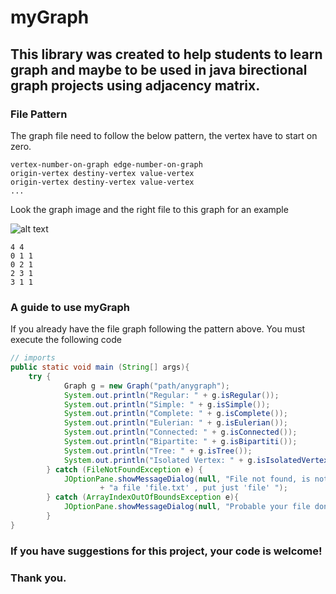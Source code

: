 # myGraph
## This library was created to help students to learn graph and maybe to be used in java birectional graph projects using adjacency matrix.


### File Pattern

The graph file need to follow the below pattern, the vertex have to start on zero.

```
vertex-number-on-graph edge-number-on-graph
origin-vertex destiny-vertex value-vertex
origin-vertex destiny-vertex value-vertex
...
```

Look the graph image and the right file to this graph for an example

![alt text](https://github.com/mateusduraes/myGraph/blob/master/src/myGraph/graph.png)

```
4 4
0 1 1
0 2 1
2 3 1
3 1 1
```

### A guide to use myGraph

If you already have the file graph following the pattern above. You must execute the following code
```java
// imports
public static void main (String[] args){
	try {
			Graph g = new Graph("path/anygraph");
			System.out.println("Regular: " + g.isRegular());
			System.out.println("Simple: " + g.isSimple());
			System.out.println("Complete: " + g.isComplete());
			System.out.println("Eulerian: " + g.isEulerian());
			System.out.println("Connected: " + g.isConnected());
			System.out.println("Bipartite: " + g.isBipartiti());
			System.out.println("Tree: " + g.isTree());
			System.out.println("Isolated Vertex: " + g.isIsolatedVertex());
		} catch (FileNotFoundException e) {
			JOptionPane.showMessageDialog(null, "File not found, is not necessary to put the file extension, if you have"
					+ "a file 'file.txt' , put just 'file' ");
		} catch (ArrayIndexOutOfBoundsException e){
			JOptionPane.showMessageDialog(null, "Probable your file dont follow the pattern to be read, see the pattern in github.com/mateusduraes/mygraph");
		}
}
```

### If you have suggestions for this project, your code is welcome! 
### Thank you.
